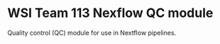 # WSI Team 113 Nexflow QC module 

Quality control (QC) module for use in Nextflow pipelines.






